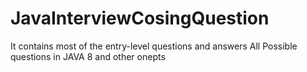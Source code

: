 # JavaInterviewCosingQuestion
It contains most of the entry-level questions and answers
All Possible questions in JAVA 8 and other onepts
